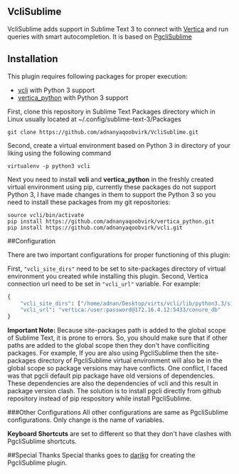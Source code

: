 ## VcliSublime
VcliSublime adds support in Sublime Text 3 to connect with [Vertica](https://github.com/vertica) and run queries with smart autocompletion. It is based on [PgcliSublime](https://github.com/darikg/PgcliSublime)


## Installation
This plugin requires following packages for proper execution:

* [vcli](https://github.com/dbcli/vcli) with Python 3 support
* [vertica_python](https://github.com/uber/vertica-python) with Python 3 support

First, clone this repository in Sublime Text Packages directory which in Linux usually located at ~/.config/sublime-text-3/Packages
```
git clone https://github.com/adnanyaqoobvirk/VcliSublime.git
```

Second, create a virtual environment based on Python 3 in directory of your liking using the following command
```
virtualenv -p python3 vcli
```

Next you need to install **vcli** and **vertica_python** in the freshly created virtual environment using pip, currently these packages do not support Python 3, I have made changes in them to support the Python 3 so you need to install these packages from my git repositories:
```
source vcli/bin/activate
pip install https://github.com/adnanyaqoobvirk/vertica_python.git
pip install https://github.com/adnanyaqoobvirk/vcli.git
```

##Configuration

There are two important configurations for proper functioning of this plugin:

First, ```"vcli_site_dirs"``` need to be set to site-packages directory of virtual environment you created while installing this plugin. Second, Vertica connection url need to be set in ```"vcli_url"``` variable. For example:

```python
{
    "vcli_site_dirs": ["/home/adnan/Desktop/virts/vcli/lib/python3.3/site-packages"],
    "vcli_url": "vertica:/user:password@172.16.4.12:5433/conure_db"
}
```

**Important Note:** Because site-packages path is added to the global scope of Sublime Text, it is prone to errors. So, you should make sure that if other paths are added to the global scope then they don't have confliciting packages. For example, If you are also using PgcliSublime then the site-packages directory of PgcliSublime virtual environment will also be in the global scope so package versions may have conflicts. One conflict, I faced was that pgcli default pip package have old versions of dependencies. These dependencies are also the dependencies of vcli and this result in package version clash. The solution is to install pgcli directly from github repository instead of pip respository while install PgcliSublime.

###Other Configurations
All other configurations are same as PgcliSublime configurations. Only change is the name of variables.

**Keyboard Shortcuts** are set to different so that they don't have clashes with PgcliSublime shortcuts.

##Special Thanks
Special thanks goes to [darikg](https://github.com/darikg) for creating the PgcliSublime plugin.